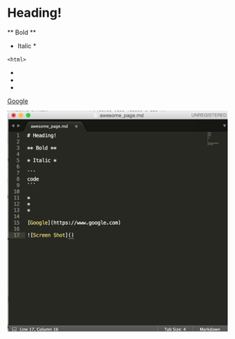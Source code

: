 # Heading! 

** Bold **

* Italic * 

``` 
<html> 
```

*
*
*  

[Google](https://www.google.com)

![Screen Shot](./1.png)